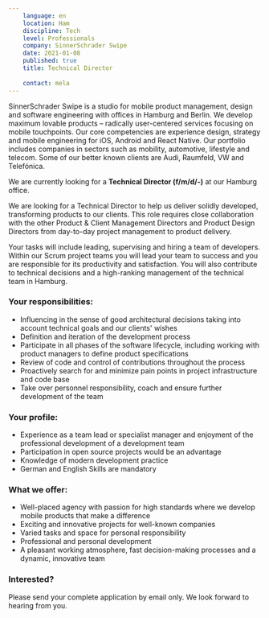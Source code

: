 ```yaml
---
    language: en
    location: Ham
    discipline: Tech
    level: Professionals
    company: SinnerSchrader Swipe
    date: 2021-01-08
    published: true
    title: Technical Director
     
    contact: mela
---
```

SinnerSchrader Swipe is a studio for mobile product management, design and software engineering with offices in Hamburg and Berlin. We develop maximum lovable products – radically user-centered services focusing on mobile touchpoints. Our core competencies are experience design, strategy and mobile engineering for iOS, Android and React Native. Our portfolio includes companies in sectors such as mobility, automotive, lifestyle and telecom. Some of our better known clients are Audi, Raumfeld, VW and Telefónica.

We are currently looking for a **Technical Director (f/m/d/-)** at our Hamburg office.

We are looking for a Technical Director to help us deliver solidly developed, transforming products to our clients. This role requires close collaboration with the other Product & Client Management Directors and Product Design Directors from day-to-day project management to product delivery.

Your tasks will include leading, supervising and hiring a team of developers. Within our Scrum project teams you will lead your team to success and you are responsible for its productivity and satisfaction. You will also contribute to technical decisions and a high-ranking management of the technical team in Hamburg.

### Your responsibilities:

- Influencing in the sense of good architectural decisions taking into account technical goals and our clients' wishes
- Definition and iteration of the development process
- Participate in all phases of the software lifecycle, including working with product managers to define product specifications
- Review of code and control of contributions throughout the process
- Proactively search for and minimize pain points in project infrastructure and code base
- Take over personnel responsibility, coach and ensure further development of the team

### Your profile:

- Experience as a team lead or specialist manager and enjoyment of the professional development of a development team
- Participation in open source projects would be an advantage
- Knowledge of modern development practice
- German and English Skills are mandatory

### What we offer:

- Well-placed agency with passion for high standards where we develop mobile products that make a difference
- Exciting and innovative projects for well-known companies
- Varied tasks and space for personal responsibility
- Professional and personal development
- A pleasant working atmosphere, fast decision-making processes and a dynamic, innovative team

### Interested?

Please send your complete application by email only. We look forward to hearing from you.
